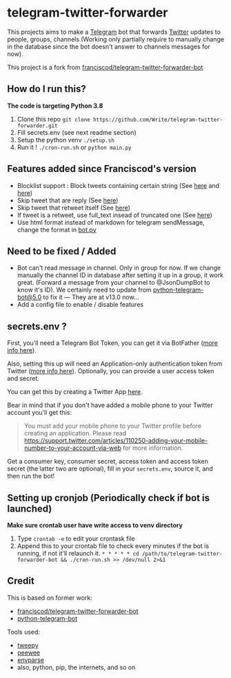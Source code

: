 # telegram-twitter-forwarder

This projects aims to make a [Telegram](https://telegram.org) bot that forwards [Twitter](https://twitter.com/) updates to people, groups, channels (Working only partially require to manually change in the database since the bot doesn't answer to channels messages for now).

This project is a fork from [franciscod/telegram-twitter-forwarder-bot](https://github.com/franciscod/telegram-twitter-forwarder-bot)

## How do I run this?

**The code is targeting Python 3.8**

1. Clone this repo `git clone https://github.com/Write/telegram-twitter-forwarder.git`
2. Fill secrets.env (see next readme section)
3. Setup the python venv `./setup.sh`
5. Run it ! `./cron-run.sh` or `python main.py`

## Features added since Franciscod's version

- Blocklist support : Block tweets containing certain string (See [here](https://github.com/Write/telegram-twitter-forwarder/blob/master/job.py#L28) and [here](https://github.com/Write/telegram-twitter-forwarder/blob/master/job.py#L131))
- Skip tweet that are reply (See [here](https://github.com/Write/telegram-twitter-forwarder/blob/master/job.py#L141))
- Skip tweet that retweet itself (See [here](https://github.com/Write/telegram-twitter-forwarder/blob/master/job.py#L159))
- If tweet is a retweet, use full_text insead of truncated one (See [here](https://github.com/Write/telegram-twitter-forwarder/blob/master/job.py#L145))
- Use html format instead of markdown for telegram sendMessage, change the format in [bot.py](https://github.com/Write/telegram-twitter-forwarder/blob/master/bot.py#L56)

## Need to be fixed / Added
- Bot can't read message in channel. Only in group for now. If we change manually the channel ID in database after setting it up in a group, it work great. (Forward a message from your channel to @JsonDumpBot to know it's ID). We certainly need to update from python-telegram-bot@5.0 to fix it — They are at v13.0 now...
- Add a config file to enable / disable features

## secrets.env ?

First, you'll need a Telegram Bot Token, you can get it via BotFather ([more info here](https://core.telegram.org/bots)).

Also, setting this up will need an Application-only authentication token from Twitter ([more info here](https://dev.twitter.com/oauth/application-only)). Optionally, you can provide a user access token and secret.

You can get this by creating a Twitter App [here](https://apps.twitter.com/).

Bear in mind that if you don't have added a mobile phone to your Twitter account you'll get this:

>You must add your mobile phone to your Twitter profile before creating an application. Please read https://support.twitter.com/articles/110250-adding-your-mobile-number-to-your-account-via-web for more information.

Get a consumer key, consumer secret, access token and access token secret (the latter two are optional), fill in your `secrets.env`, source it, and then run the bot!

## Setting up cronjob (Periodically check if bot is launched)

**Make sure crontab user have write access to venv directory**

1. Type `crontab -e` to edit your crontask file
2. Append this to your crontab file to check every minutes if the bot is running, if not it'll relaunch it.
`* * * * * cd /path/to/telegram-twitter-forwarder-bot && ./cron-run.sh >> /dev/null 2>&1`

## Credit

This is based on former work:
- [franciscod/telegram-twitter-forwarder-bot](https://github.com/franciscod/telegram-twitter-forwarder-bot)
- [python-telegram-bot](https://github.com/leandrotoledo/python-telegram-bot)

Tools used:
- [tweepy](https://github.com/tweepy/tweepy)
- [peewee](https://github.com/coleifer/peewee)
- [envparse](https://github.com/rconradharris/envparse)
- also, python, pip, the internets, and so on
